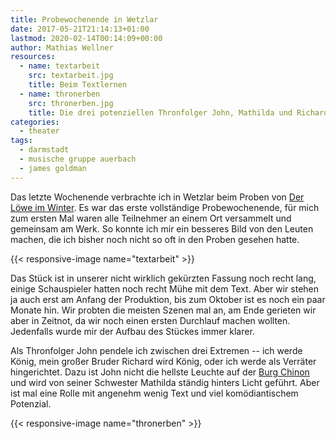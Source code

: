 ```yaml
---
title: Probewochenende in Wetzlar
date: 2017-05-21T21:14:13+01:00
lastmod: 2020-02-14T00:14:09+00:00
author: Mathias Wellner
resources:
  - name: textarbeit
    src: textarbeit.jpg
    title: Beim Textlernen
  - name: thronerben
    src: thronerben.jpg
    title: Die drei potenziellen Thronfolger John, Mathilda und Richard
categories:
  - theater
tags: 
  - darmstadt
  - musische gruppe auerbach
  - james goldman
---
```

Das letzte Wochenende verbrachte ich in Wetzlar beim Proben von [Der Löwe im Winter](https://de.wikipedia.org/wiki/Der_L%C3%B6we_im_Winter). Es war das erste vollständige Probewochenende, für mich zum ersten Mal waren alle Teilnehmer an einem Ort versammelt und gemeinsam am Werk. So konnte ich mir ein besseres Bild von den Leuten machen, die ich bisher noch nicht so oft in den Proben gesehen hatte. 

<!--more-->

{{< responsive-image name="textarbeit" >}}

Das Stück ist in unserer nicht wirklich gekürzten Fassung noch recht lang, einige Schauspieler hatten noch recht Mühe mit dem Text. Aber wir stehen ja auch erst am Anfang der Produktion, bis zum Oktober ist es noch ein paar Monate hin. Wir probten die meisten Szenen mal an, am Ende gerieten wir aber in Zeitnot, da wir noch einen ersten Durchlauf machen wollten. Jedenfalls wurde mir der Aufbau des Stückes immer klarer. 

Als Thronfolger John pendele ich zwischen drei Extremen -- ich werde König, mein großer Bruder Richard wird König, oder ich werde als Verräter hingerichtet. Dazu ist John nicht die hellste Leuchte auf der [Burg Chinon](https://de.wikipedia.org/wiki/Burg_Chinon) und wird von seiner Schwester Mathilda ständig hinters Licht geführt. Aber ist mal eine Rolle mit angenehm wenig Text und viel komödiantischem Potenzial. 

{{< responsive-image name="thronerben" >}}